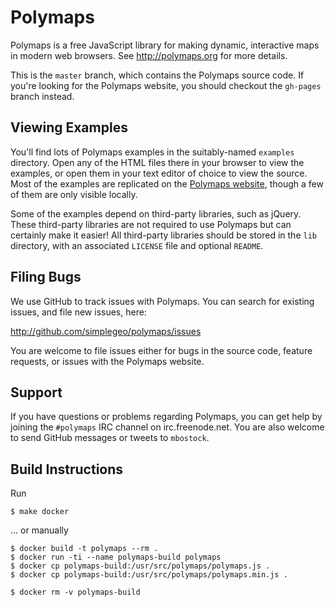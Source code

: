 
# Polymaps
Polymaps is a free JavaScript library for making dynamic, interactive maps in
modern web browsers. See <http://polymaps.org> for more details.

This is the `master` branch, which contains the Polymaps source code. If
you're looking for the Polymaps website, you should checkout the `gh-pages`
branch instead.

## Viewing Examples

You'll find lots of Polymaps examples in the suitably-named `examples`
directory. Open any of the HTML files there in your browser to view the
examples, or open them in your text editor of choice to view the source. Most
of the examples are replicated on the [Polymaps website](http://polymaps.org),
though a few of them are only visible locally.

Some of the examples depend on third-party libraries, such as jQuery. These
third-party libraries are not required to use Polymaps but can certainly make
it easier! All third-party libraries should be stored in the `lib` directory,
with an associated `LICENSE` file and optional `README`.

## Filing Bugs

We use GitHub to track issues with Polymaps. You can search for existing
issues, and file new issues, here:

  <http://github.com/simplegeo/polymaps/issues>

You are welcome to file issues either for bugs in the source code, feature
requests, or issues with the Polymaps website.

## Support

If you have questions or problems regarding Polymaps, you can get help by
joining the `#polymaps` IRC channel on irc.freenode.net. You are also welcome
to send GitHub messages or tweets to `mbostock`.

## Build Instructions

Run 
```
$ make docker
```

... or manually

```
$ docker build -t polymaps --rm .
$ docker run -ti --name polymaps-build polymaps
$ docker cp polymaps-build:/usr/src/polymaps/polymaps.js .
$ docker cp polymaps-build:/usr/src/polymaps/polymaps.min.js .

$ docker rm -v polymaps-build

```
